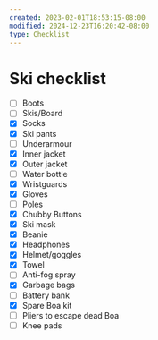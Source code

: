```yaml
---
created: 2023-02-01T18:53:15-08:00
modified: 2024-12-23T16:20:42-08:00
type: Checklist
---
```


# Ski checklist

- [ ] Boots
- [ ] Skis/Board
- [x] Socks
- [x] Ski pants
- [ ] Underarmour
- [x] Inner jacket
- [x] Outer jacket
- [ ] Water bottle
- [x] Wristguards
- [x] Gloves
- [ ] Poles
- [x] Chubby Buttons
- [x] Ski mask
- [x] Beanie
- [x] Headphones
- [x] Helmet/goggles
- [x] Towel 
- [ ] Anti-fog spray
- [x] Garbage bags
- [ ] Battery bank
- [x] Spare Boa kit
- [ ] Pliers to escape dead Boa
- [ ] Knee pads
